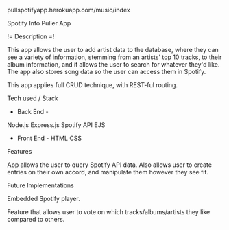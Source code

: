 pullspotifyapp.herokuapp.com/music/index

Spotify Info Puller App

!= Description =!

This app allows the user to add artist data to the database, where they can see a variety of information, stemming from an artists' top 10 tracks, to their album information, and it allows the user to search for whatever they'd like.  The app also stores song data so the user can access them in Spotify.  

This app applies full CRUD technique, with REST-ful routing.

Tech used / Stack

- Back End -

Node.js
Express.js
Spotify API
EJS 

- Front End - 
HTML
CSS

Features

App allows the user to query Spotify API data.  Also allows user to create entries on their own accord, and manipulate them however they see fit.

Future Implementations

Embedded Spotify player.

Feature that allows user to vote on which tracks/albums/artists they like compared to others.
